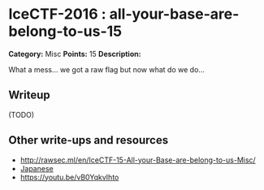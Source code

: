 # IceCTF-2016 : all-your-base-are-belong-to-us-15

**Category:** Misc
**Points:** 15
**Description:**

What a mess... we got a raw flag but now what do we do...

## Writeup

(TODO)

## Other write-ups and resources

* http://rawsec.ml/en/IceCTF-15-All-your-Base-are-belong-to-us-Misc/
* [Japanese](https://ctftime.org/writeup/3805)
* https://youtu.be/vB0YqkvIhto
